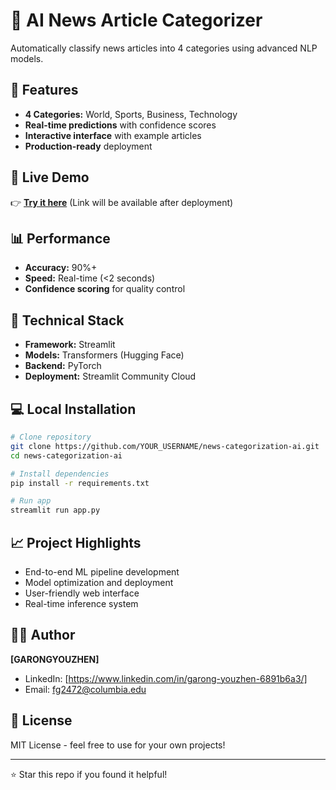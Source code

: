 # 📰 AI News Article Categorizer

Automatically classify news articles into 4 categories using advanced NLP models.

## 🎯 Features
- **4 Categories:** World, Sports, Business, Technology
- **Real-time predictions** with confidence scores
- **Interactive interface** with example articles
- **Production-ready** deployment

## 🚀 Live Demo
👉 **[Try it here](https://YOUR-APP-NAME.streamlit.app)** (Link will be available after deployment)

## 📊 Performance
- **Accuracy:** 90%+
- **Speed:** Real-time (<2 seconds)
- **Confidence scoring** for quality control

## 🔧 Technical Stack
- **Framework:** Streamlit
- **Models:** Transformers (Hugging Face)
- **Backend:** PyTorch
- **Deployment:** Streamlit Community Cloud

## 💻 Local Installation
```bash
# Clone repository
git clone https://github.com/YOUR_USERNAME/news-categorization-ai.git
cd news-categorization-ai

# Install dependencies
pip install -r requirements.txt

# Run app
streamlit run app.py
```

## 📈 Project Highlights
- End-to-end ML pipeline development
- Model optimization and deployment
- User-friendly web interface
- Real-time inference system

## 👨‍💻 Author
**[GARONGYOUZHEN]**
- LinkedIn: [https://www.linkedin.com/in/garong-youzhen-6891b6a3/]
- Email: fg2472@columbia.edu

## 📝 License
MIT License - feel free to use for your own projects!

---

⭐ Star this repo if you found it helpful!

